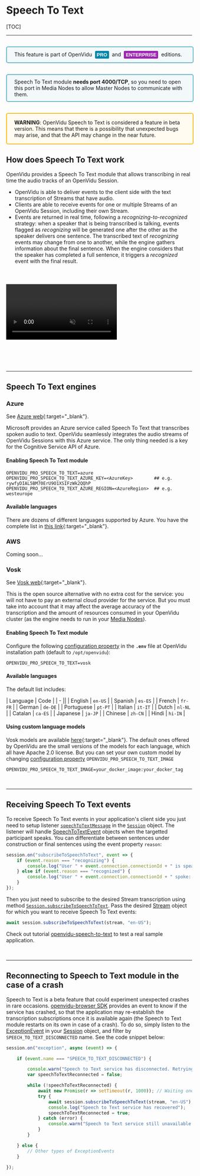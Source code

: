 <h1 id="section-title">Speech To Text</h1>

[TOC]

---

<div style="
    display: table;
    border: 2px solid #0088aa9e;
    border-radius: 5px;
    width: 100%;
    margin-top: 30px;
    margin-bottom: 30px;
    padding: 10px 0;
    background-color: rgba(0, 136, 170, 0.04);"><div style="display: table-cell; vertical-align: middle">
    <i class="icon ion-android-alert" style="
    font-size: 50px;
    color: #0088aa;
    display: inline-block;
    padding-left: 25%;
"></i></div>
<div style="
    vertical-align: middle;
    display: table-cell;
    padding-left: 20px;
    padding-right: 20px;
    ">
This feature is part of OpenVidu <a href="openvidu-pro/"><span id="openvidu-pro-tag" style="display: inline-block; background-color: rgb(0, 136, 170); color: white; font-weight: bold; padding: 0px 5px; margin: 0 4px 0 4px; border-radius: 3px; font-size: 13px; line-height:21px; font-family: Montserrat, sans-serif;">PRO</span></a> and <a href="openvidu-enterprise/"><span id="openvidu-pro-tag" style="display: inline-block; background-color: rgb(156, 39, 176); color: white; font-weight: bold; padding: 0px 5px; margin: 0 4px 0 4px; border-radius: 3px; font-size: 13px; line-height:21px; font-family: Montserrat, sans-serif;">ENTERPRISE</span></a> editions.
</div>
</div>

<div style="
    display: table;
    border: 2px solid #0088aa9e;
    border-radius: 5px;
    width: 100%;
    margin-top: 30px;
    margin-bottom: 30px;
    padding: 10px 0;
    background-color: rgba(0, 136, 170, 0.04);"><div style="display: table-cell; vertical-align: middle">
    <i class="icon ion-android-alert" style="
    font-size: 50px;
    color: #0088aa;
    display: inline-block;
    padding-left: 25%;
"></i></div>
<div style="
    vertical-align: middle;
    display: table-cell;
    padding-left: 20px;
    padding-right: 20px;
    ">
    Speech To Text module <strong>needs port 4000/TCP</strong>, so you need to open this port in Media Nodes to allow Master Nodes to communicate with them.
</div>
</div>

<div style="
    display: table;
    border: 2px solid #ffb600;
    border-radius: 5px;
    width: 100%;
    margin-top: 30px;
    background-color: #FFFBF1;
    margin-bottom: 25px;
    padding: 5px 0 5px 0;"><div style="display: table-cell; vertical-align: middle;">
    <i class="icon ion-android-alert" style="
    font-size: 50px;
    color: #ffb600;
    display: inline-block;
    padding-left: 25%;
"></i></div>
<div style="
    vertical-align: middle;
    display: table-cell;
    padding: 10px 20px;">
    <strong>WARNING</strong>: OpenVidu Speech to Text is considered a feature in beta version. This means that there is a possibility that unexpected bugs may arise, and that the API may change in the near future.
</div>
</div>

## How does Speech To Text work

OpenVidu provides a Speech To Text module that allows transcribing in real time the audio tracks of an OpenVidu Session.

- OpenVidu is able to deliver events to the client side with the text transcription of Streams that have audio.
- Clients are able to receive events for one or multiple Streams of an OpenVidu Session, including their own Stream.
- Events are returned in real time, following a _recognizing-to-recognized_ strategy: when a speaker that is being transcribed is talking, events flagged as _recognizing_ will be generated one after the other as the speaker delivers one sentence. The transcribed text of _recognizing_ events may change from one to another, while the engine gathers information about the final sentence. When the engine considers that the speaker has completed a full sentence, it triggers a _recognized_ event with the final result.

<video class="img-responsive" style="margin: auto; margin-top: 40px; margin-bottom: 40px; max-width: 80%;" src="img/docs/advanced-features/ov-call-captions.mp4" muted autoplay playsinline async loop></video>

<br>

---

## Speech To Text engines

### Azure

See [Azure web](https://azure.microsoft.com/en-us/products/cognitive-services/speech-to-text/){:target="_blank"}.

Microsoft provides an Azure service called Speech To Text that transcribes spoken audio to text. OpenVidu seamlessly integrates the audio streams of OpenVidu Sessions with this Azure service. The only thing needed is a key for the Cognitive Service API of Azure.

#### Enabling Speech To Text module

```properties
OPENVIDU_PRO_SPEECH_TO_TEXT=azure
OPENVIDU_PRO_SPEECH_TO_TEXT_AZURE_KEY=<AzureKey>        ## e.g. rywfyDIAL5BM70ErU9O1XSIFzWk2QQhP
OPENVIDU_PRO_SPEECH_TO_TEXT_AZURE_REGION=<AzureRegion>  ## e.g. westeurope
```

#### Available languages

There are dozens of different languages supported by Azure. You have the complete list in [this link](https://learn.microsoft.com/en-us/azure/cognitive-services/speech-service/language-support?tabs=stt-tts){:target="_blank"}.

### AWS

Coming soon...

### Vosk

See [Vosk web](https://alphacephei.com/vosk/){:target="_blank"}.

This is the open source alternative with no extra cost for the service: you will not have to pay an external cloud provider for the service. But you must take into account that it may affect the average accuracy of the transcription and the amount of resources consumed in your OpenVidu cluster (as the engine needs to run in your [Media Nodes](openvidu-pro/scalability/#openvidu-pro-architecture)).

#### Enabling Speech To Text module

Configure the following [configuration property](reference-docs/openvidu-config/) in the **`.env`** file at OpenVidu installation path (default to `/opt/openvidu`):

```properties
OPENVIDU_PRO_SPEECH_TO_TEXT=vosk
```

#### Available languages

The default list includes:

| Language   | Code |
| - ||
| English    | `en-US` |
| Spanish    | `es-ES` |
| French     | `fr-FR` |
| German     | `de-DE` |
| Portuguese | `pt-PT` |
| Italian    | `it-IT` |
| Dutch      | `nl-NL` |
| Catalan    | `ca-ES` |
| Japanese   | `ja-JP` |
| Chinese    | `zh-CN` |
| Hindi      | `hi-IN` |

#### Using custom language models

Vosk models are available [here](https://alphacephei.com/vosk/models){:target="_blank"}. The default ones offered by OpenVidu are the small versions of the models for each language, which all have Apache 2.0 license. But you can set your own custom model by changing [configuration property](reference-docs/openvidu-config/) `OPENVIDU_PRO_SPEECH_TO_TEXT_IMAGE`

```properties
OPENVIDU_PRO_SPEECH_TO_TEXT_IMAGE=your_docker_image:your_docker_tag
```

<br>

---

## Receiving Speech To Text events

To receive Speech To Text events in your application's client side you just need to setup listener [`speechToTextMessage`](api/openvidu-browser/interfaces/SessionEventMap.html#speechToTextMessage) in the [`Session`](api/openvidu-browser/classes/Session.html) object. The listener will handle [SpeechToTextEvent](api/openvidu-browser/classes/SpeechToTextEvent.html) objects when the targetted participant speaks. You can differentiate between sentences under construction or final sentences using the event property `reason`:

```javascript
session.on("subscribeToSpeechToText", event => {
    if (event.reason === "recognizing") {
        console.log("User " + event.connection.connectionId + " is speaking: " + event.text);
    } else if (event.reason === "recognized") {
        console.log("User " + event.connection.connectionId + " spoke: " + event.text);
    }
});
```

Then you just need to subscribe to the desired Stream transcription using method [`Session.subscribeToSpeechToText`](api/openvidu-browser/classes/Session.html#subscribeToSpeechToText). Pass the desired [Stream](api/openvidu-browser/classes/Stream.html) object for which you want to receive Speech To Text events:

```javascript
await session.subscribeToSpeechToText(stream, "en-US");
```

Check out tutorial [openvidu-speech-to-text](tutorials/openvidu-speech-to-text/) to test a real sample application.

<br>

---

## Reconnecting to Speech to Text module in the case of a crash

Speech to Text is a beta feature that could experiment unexpected crashes in rare occasions. [openvidu-browser SDK](reference-docs/openvidu-browser/) provides an event to know if the service has crashed, so that the application may re-establish the transcription subscriptions once it is available again (the Speech to Text module restarts on its own in case of a crash). To do so, simply listen to the [ExceptionEvent](api/openvidu-browser/classes/ExceptionEvent.html) in your [Session](api/openvidu-browser/classes/Session.html) object, and filter by `SPEECH_TO_TEXT_DISCONNECTED` name. See the code snippet below:

```javascript
session.on("exception", async (event) => {

    if (event.name === "SPEECH_TO_TEXT_DISCONNECTED") {

        console.warn("Speech to Text service has disconnected. Retrying the subscription...");
        var speechToTextReconnected = false;

        while (!speechToTextReconnected) {
            await new Promise(r => setTimeout(r, 1000)); // Waiting one second
            try {
                await session.subscribeToSpeechToText(stream, "en-US");
                console.log("Speech to Text service has recovered");
                speechToTextReconnected = true;
            } catch (error) {
                console.warn("Speech to Text service still unavailable. Retrying again...")
            }
        }

    } else {
        // Other types of ExceptionEvents
    }

});
```

<br>